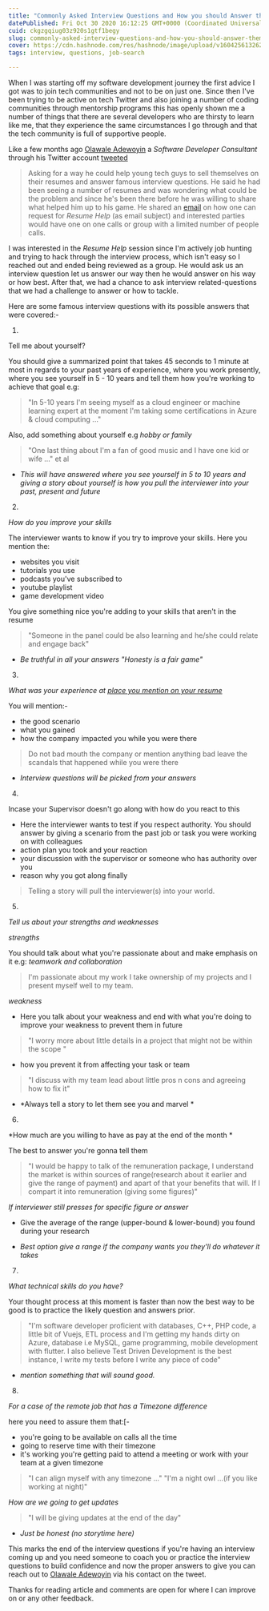 ```yaml
---
title: "Commonly Asked Interview Questions and How you should Answer them as guided by Olawale Adewoyin"
datePublished: Fri Oct 30 2020 16:12:25 GMT+0000 (Coordinated Universal Time)
cuid: ckgzgqiug03z920s1gtf1begy
slug: commonly-asked-interview-questions-and-how-you-should-answer-them-as-guided-by-olawale-adewoyin
cover: https://cdn.hashnode.com/res/hashnode/image/upload/v1604256132625/FW8pjB57j.png
tags: interview, questions, job-search

---
```


When I was starting off my software development journey the first advice I got was to join tech communities and not to be on just one. Since then I've been trying to be active on tech Twitter and also joining a number of coding communities through mentorship programs this has openly shown me a number of things that there are several developers who are thirsty to learn like me, that they experience the same circumstances I go through and that the tech community is full of supportive people. 

Like a few months ago [Olawale Adewoyin](https://twitter.com/gamerwalt/) a 
*Software Developer Consultant* through his Twitter account [tweeted](https://twitter.com/gamerwalt/status/1300462653589139462) 
> Asking for a way he could help young tech guys to sell themselves on their resumes and answer famous interview questions. He said he had been seeing a number of resumes and was wondering what could be the problem and since he's been there before he was willing to share what helped him up to his game. He shared an [email](resume.help@fruggal.app) on how one can request for *Resume Help* (as email subject) and interested parties would have one on one calls or group with a limited number of people calls.

I was interested in the *Resume Help* session since I'm actively job hunting and trying to hack through the interview process,  which isn't easy so I reached out and ended being reviewed as a group. He would ask us an interview question let us answer our way then he would answer on his way or how best. After that, we had a chance to ask interview related-questions that we had a challenge to answer or how to tackle.

Here are some famous interview questions with its possible answers that were covered:-


1. 
 Tell me about yourself?

You should give a summarized point that takes 45 seconds to 1 minute at most in regards to your past years of experience, where you work presently, where you see yourself in 5 - 10 years and tell them how you're working to achieve that goal e.g:
 
> "In 5-10 years I'm seeing myself as a cloud engineer or machine learning expert at the moment I'm taking some certifications in Azure & cloud computing ..." 

Also, add something about yourself e.g *hobby or family*

> "One last thing about I'm a fan of good music and I have one kid or wife ..." et al

- *This will have answered where you see yourself in 5 to 10 years and giving a story about yourself is how you pull the interviewer into your past, present and future*

2.
 *How do you improve your skills*

The interviewer wants to know if you try to improve your skills. Here you mention the:
- websites you visit
- tutorials you use 
- podcasts you've subscribed to 
- youtube playlist
- game development video

You give something nice you're adding to your skills that aren't in the resume 
> "Someone in the panel could be also learning and he/she could relate and engage back"

- *Be truthful in all your answers "Honesty is a fair game"*

3.
*What was your experience at [place you mention on your resume]()*

You will mention:-
- the good scenario
- what you gained 
- how the company impacted you while you were there

> Do not bad mouth the company or mention anything bad leave the scandals that happened while you were there 

- *Interview questions will be picked from your answers*

4.
Incase your Supervisor doesn't go along with how do you react to this

- Here the interviewer wants to test if you respect authority. You should answer by giving a scenario from the past job or task you were working on with colleagues 
- action plan you took and your reaction
- your discussion with the supervisor or someone who has authority over you
- reason why you got along finally

> Telling a story will pull the interviewer(s) into your world.

5.
*Tell us about your strengths and weaknesses*

*strengths*

You should talk about what you're passionate about and make emphasis on it e.g: *teamwork and collaboration*
> I'm passionate about my work I take ownership of my projects and I present myself well to my team.

*weakness*

- Here you talk about your weakness and end with what you're doing to improve your weakness to prevent them in future 

> "I worry more about little details in a project that might not be within the scope "

- how you prevent it from affecting your task or team 

> "I discuss with my team lead about little pros n cons and agreeing how to fix it"

- *Always tell a story to let them see you and marvel *


6.
*How much are you willing to have as pay at the end of the month *

The best to answer you're gonna tell them 
> "I would be happy to talk of the remuneration package, I understand the market is within sources of range(research about it earlier and give the range of payment) and apart of that your benefits that will. If I compart it into remuneration (giving some figures)"

*If interviewer still presses for specific figure or answer*
- Give the average of the range (upper-bound & lower-bound) you found during your research

- *Best option give a range if the company wants you they'll do whatever it takes*

7.
*What technical skills do you have?*

Your thought process at this moment is faster than now the best way to be good is to practice the likely question and answers prior.

> "I'm software developer proficient with databases, C++, PHP code, a little bit of Vuejs, ETL process and I'm getting my hands dirty on Azure, database i.e MySQL, game programming, mobile development with flutter. I also believe Test Driven Development is the best instance, I write my tests before I write any piece of code"

- *mention something that will sound good.*

8.
*For a case of the remote job that has a Timezone difference*

here you need to assure them that:[-
- you're going to be available on calls all the time
- going to reserve time with their timezone
- it's working you're getting paid to attend a meeting or work with your team at a given timezone
> "I can align myself with any timezone ..."
> "I'm a night owl ...(if you like working at night)"

*How are we going to get updates*
> "I will be giving updates at the end of the day"

- *Just be honest (no storytime here)*


This marks the end of the interview questions if you're having an interview coming up and you need someone to coach you or practice the interview questions to build confidence and now the proper answers to give you can reach out to  [Olawale Adewoyin]() via his contact on the tweet. 

Thanks for reading article and comments are open for where I can improve on or any other feedback.